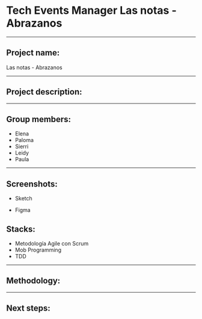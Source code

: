 # Tech Events Manager Las notas - Abrazanos
***
## Project name: 
Las notas - Abrazanos
***
## Project description:


***
## Group members:
+ Elena
+ Paloma
+ Sierri
+ Leidy
+ Paula 
***
## Screenshots:

* Sketch



* Figma



## Stacks:
+ Metodología Agile con Scrum
+ Mob Programming
+ TDD

***
## Methodology:

***
## Next steps:

